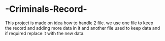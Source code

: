 # -Criminals-Record-
This project is made on idea how to handle 2 file. we use one file to keep the record and adding more data in it and another file used to keep data and if required replace it with the new data.
